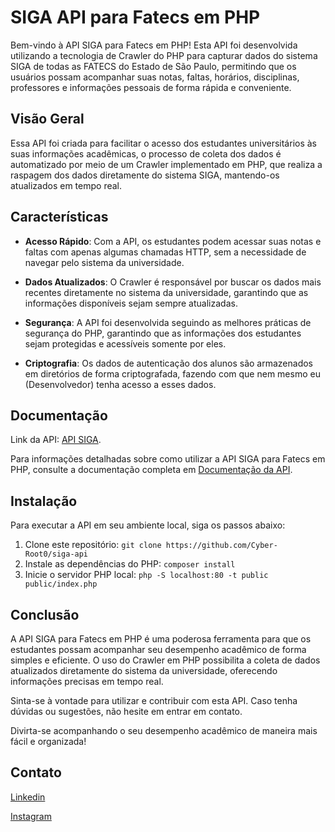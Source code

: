 SIGA API para Fatecs em PHP
===========================

Bem-vindo à API SIGA para Fatecs em PHP! Esta API foi desenvolvida utilizando a tecnologia de Crawler do PHP para capturar dados do sistema SIGA de todas as FATECS do Estado de São Paulo, permitindo que os usuários possam acompanhar suas notas, faltas, horários, disciplinas, professores e informações pessoais de forma rápida e conveniente.

Visão Geral
-----------

Essa API foi criada para facilitar o acesso dos estudantes universitários às suas informações acadêmicas, o processo de coleta dos dados é automatizado por meio de um Crawler implementado em PHP, que realiza a raspagem dos dados diretamente do sistema SIGA, mantendo-os atualizados em tempo real.

Características
---------------

*   **Acesso Rápido**: Com a API, os estudantes podem acessar suas notas e faltas com apenas algumas chamadas HTTP, sem a necessidade de navegar pelo sistema da universidade.
    
*   **Dados Atualizados**: O Crawler é responsável por buscar os dados mais recentes diretamente no sistema da universidade, garantindo que as informações disponíveis sejam sempre atualizadas.
    
*   **Segurança**: A API foi desenvolvida seguindo as melhores práticas de segurança do PHP, garantindo que as informações dos estudantes sejam protegidas e acessíveis somente por eles.

*   **Criptografia**: Os dados de autenticação dos alunos são armazenados em diretórios de forma criptografada, fazendo com que nem mesmo eu (Desenvolvedor) tenha acesso a esses dados. 


Documentação
------------
Link da API:
[API SIGA](https://apisiga.000webhostapp.com/).

Para informações detalhadas sobre como utilizar a API SIGA para Fatecs em PHP, consulte a documentação completa em [Documentação da API](https://cyber-root0.github.io/siga-api/docs/).

Instalação
----------

Para executar a API em seu ambiente local, siga os passos abaixo:

1.  Clone este repositório: `git clone https://github.com/Cyber-Root0/siga-api`
2.  Instale as dependências do PHP: `composer install`
4.  Inicie o servidor PHP local: `php -S localhost:80 -t public public/index.php`

Conclusão
---------

A API SIGA para Fatecs em PHP é uma poderosa ferramenta para que os estudantes possam acompanhar seu desempenho acadêmico de forma simples e eficiente. O uso do Crawler em PHP possibilita a coleta de dados atualizados diretamente do sistema da universidade, oferecendo informações precisas em tempo real.

Sinta-se à vontade para utilizar e contribuir com esta API. Caso tenha dúvidas ou sugestões, não hesite em entrar em contato.

Divirta-se acompanhando o seu desempenho acadêmico de maneira mais fácil e organizada!

Contato
---------

[Linkedin](https://www.linkedin.com/in/bruno-fullsteck/)

[Instagram](https://www.instagram.com/perito_bruno/)

